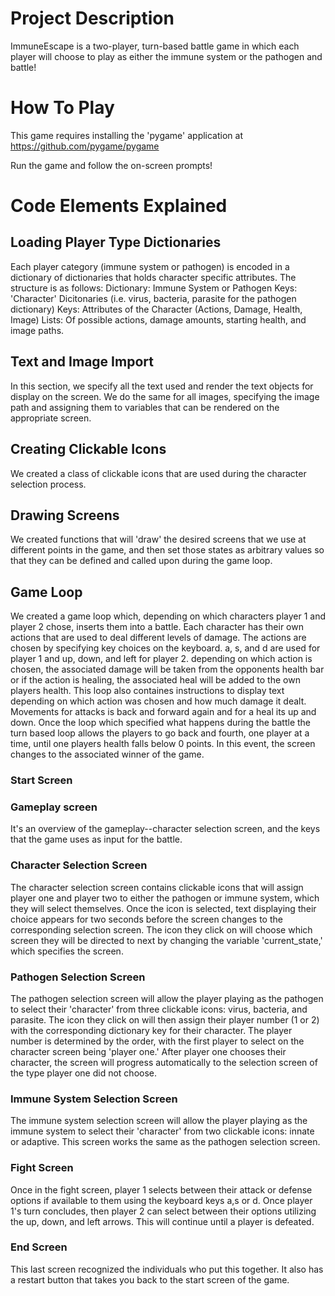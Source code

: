 # Project Description
ImmuneEscape is a two-player, turn-based battle game in which each player will choose to play as either the immune system or the pathogen and battle! 

# How To Play
This game requires installing the 'pygame' application at https://github.com/pygame/pygame

Run the game and follow the on-screen prompts!

# Code Elements Explained
## Loading Player Type Dictionaries
Each player category (immune system or pathogen) is encoded in a dictionary of dictionaries that holds character specific attributes. The structure is as follows:
Dictionary: Immune System or Pathogen
  Keys: 'Character' Dicitonaries (i.e. virus, bacteria, parasite for the pathogen dictionary)
    Keys: Attributes of the Character (Actions, Damage, Health, Image)
      Lists: Of possible actions, damage amounts, starting health, and image paths.

## Text and Image Import
In this section, we specify all the text used and render the text objects for display on the screen.
We do the same for all images, specifying the image path and assigning them to variables that can be rendered on the appropriate screen.

## Creating Clickable Icons
We created a class of clickable icons that are used during the character selection process.

## Drawing Screens
We created functions that will 'draw' the desired screens that we use at different points in the game, and then set those states as arbitrary values so that they can be defined and called upon during the game loop.

## Game Loop
We created a game loop which, depending on which characters player 1 and player 2 chose, inserts them into a battle. Each character has their own actions that are used to deal different levels of damage. The actions are chosen by specifying key choices on the keyboard. a, s, and d are used for player 1 and up, down, and left for player 2. depending on which action is chosen, the associated damage will be taken from the opponents health bar or if the action is healing, the associated heal will be added to the own players health. This loop also containes instructions to display text depending on which action was chosen and how much damage it dealt. Movements for attacks is back and forward again and for a heal its up and down. Once the loop which specified what happens during the battle the turn based loop allows the players to go back and fourth, one player at a time, until one players health falls below 0 points. In this event, the screen changes to the associated winner of the game. 
### Start Screen

### Gameplay screen
It's an overview of the gameplay--character selection screen, and the keys that the game uses as input for the battle. 

### Character Selection Screen
The character selection screen contains clickable icons that will assign player one and player two to either the pathogen or immune system, which they will select themselves. Once the icon is selected, text displaying their choice appears for two seconds before the screen changes to the corresponding selection screen. The icon they click on will choose which screen they will be directed to next by changing the variable 'current_state,' which specifies the screen. 

### Pathogen Selection Screen
The pathogen selection screen will allow the player playing as the pathogen to select their 'character' from three clickable icons: virus, bacteria, and parasite. The icon they click on will then assign their player number (1 or 2) with the corresponding dictionary key for their character. 
The player number is determined by the order, with the first player to select on the character screen being 'player one.' After player one chooses their character, the screen will progress automatically to the selection screen of the type player one did not choose. 

### Immune System Selection Screen
The immune system selection screen will allow the player playing as the immune system to select their 'character' from two clickable icons: innate or adaptive. This screen works the same as the pathogen selection screen.

### Fight Screen
Once in the fight screen, player 1 selects between their attack or defense options if available to them using the keyboard keys a,s or d. Once player 1's turn concludes, then player 2 can select between their options utilizing the up, down, and left arrows. This will continue until a player is defeated. 

### End Screen
This last screen recognized the individuals who put this together. It also has a restart button that takes you back to the start screen of the game. 
